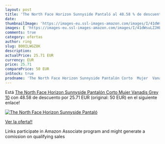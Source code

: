 ```yaml
---
layout: post
title: 'The North Face Horizon Sunnyside Pantaló al 48.58 % de descuento'
date: 
thumbnailImage: 'https://images-eu.ssl-images-amazon.com/images/I/41dWsuLZJHL._SL200_.jpg'
images: [ 'https://images-eu.ssl-images-amazon.com/images/I/41dWsuLZJHL._SL200_.jpg' ]
comments: true
category: ofertas
author: ring
slug: B00ILWGZ8K
description:
actualPrice: 25.71 EUR
currency: EUR
price: 25.71
comparePrice: 50 EUR
inStock: true
prodname: 'The North Face Horizon Sunnyside Pantalón Corto  Mujer  Vanadis Grey  10'
---
```


Está [The North Face Horizon Sunnyside Pantalón Corto  Mujer  Vanadis Grey  10](https://www.amazon.es/dp/B00ILWGZ8K/?tag=tolees-21) con 48.58 de descuento por 25.71 EUR (original: 50 EUR) en el siguiente enlace!

[![The North Face Horizon Sunnyside Pantaló](https://images-eu.ssl-images-amazon.com/images/I/41dWsuLZJHL._SL200_.jpg)](https://www.amazon.es/dp/B00ILWGZ8K/?tag=tolees-21)

[Ver la oferta!!](https://www.amazon.es/dp/B00ILWGZ8K/?tag=tolees-21)

Links participate in Amazon Associate program and might generate a comission on qualifying sales


